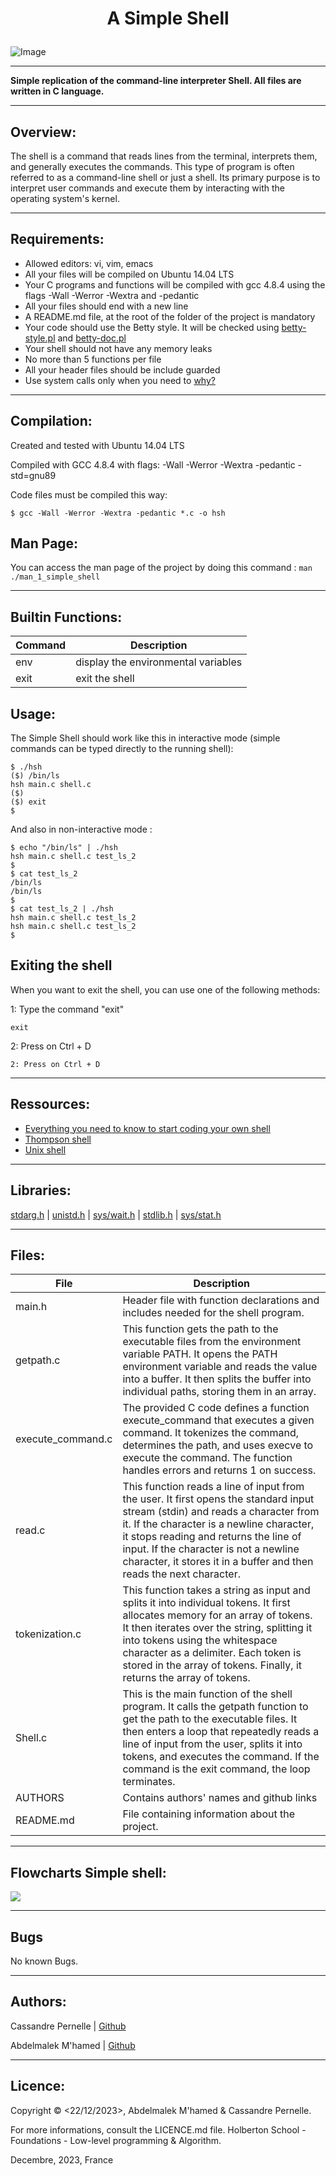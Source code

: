# <p align="center">A Simple Shell </p>
  


![Image](https://cdn.discordapp.com/attachments/1186717231644676196/1187405115787837450/1P1FKnYJTJxW87fe71611dg.png?ex=6596c430&is=65844f30&hm=b791d691a79e19aec01928817e6075b0dae8d7bbecf20f847133832c26b45c95&)
        
----------

**Simple replication of the command-line interpreter Shell. All files are written in C language.**
    
----------


## Overview:

The shell is a command that reads lines from the terminal, interprets them, and generally executes the commands. 
This type of program is often referred to as a command-line shell or just a shell. Its primary purpose is to interpret user commands and execute them by interacting with the operating system's kernel.


----------

## Requirements:

- Allowed editors: vi, vim, emacs
- All your files will be compiled on Ubuntu 14.04 LTS
- Your C programs and functions will be compiled with gcc 4.8.4 using the flags -Wall -Werror -Wextra and -pedantic
- All your files should end with a new line
- A README.md file, at the root of the folder of the project is mandatory
- Your code should use the Betty style. It will be checked using [betty-style.pl](https://github.com/hs-hq/Betty/blob/main/betty-style.pl) and [betty-doc.pl](https://github.com/hs-hq/Betty/blob/main/betty-doc.pl)
- Your shell should not have any memory leaks
- No more than 5 functions per file
- All your header files should be include guarded
- Use system calls only when you need to [why?](https://www.quora.com/Why-are-system-calls-expensive-in-operating-systems)

----------


## Compilation:
Created and tested with Ubuntu 14.04 LTS

Compiled with GCC 4.8.4 with flags: -Wall -Werror -Wextra -pedantic -std=gnu89

Code files must be compiled this way:

`$ gcc -Wall -Werror -Wextra -pedantic *.c -o hsh`

## Man Page:
You can access the man page of the project by doing this command :
`man ./man_1_simple_shell`

----------
## Builtin Functions:


| Command |  Description | 
| -------- | -------- |
| env  | display the environmental variables |
|  exit    | exit the shell |
        

## Usage:

The Simple Shell should work like this in interactive mode (simple commands can be typed directly to the running shell):

```
$ ./hsh
($) /bin/ls
hsh main.c shell.c
($)
($) exit
$
```

And also in non-interactive mode :

```
$ echo "/bin/ls" | ./hsh
hsh main.c shell.c test_ls_2
$
$ cat test_ls_2
/bin/ls
/bin/ls
$
$ cat test_ls_2 | ./hsh
hsh main.c shell.c test_ls_2
hsh main.c shell.c test_ls_2
$
```

## Exiting the shell 
When you want to exit the shell, you can use one of the following methods:

1: Type the command "exit"

`exit`

2: Press on Ctrl + D

`2: Press on Ctrl + D`

----------

## Ressources:

- [Everything you need to know to start coding your own shell ](https://intranet.hbtn.io/concepts)
- [Thompson shell](https://en.wikipedia.org/wiki/Thompson_shell)
- [Unix shell](https://en.wikipedia.org/wiki/Unix_shell)
----------

## Libraries:

[stdarg.h](https://en.wikipedia.org/wiki/Stdarg.h) | [unistd.h](https://en.wikipedia.org/wiki/Unistd.h) | [sys/wait.h](https://pubs.opengroup.org/onlinepubs/009695399/basedefs/sys/wait.h.html) | [stdlib.h](https://es.wikipedia.org/wiki/Stdlib.h) | [sys/stat.h](https://pubs.opengroup.org/onlinepubs/007908799/xsh/sysstat.h.html)

----------

## Files:

| File | Description 
| -------- | -------- |
| main.h   |Header file with function declarations and includes needed for the shell program.    |
| getpath.c | This function gets the path to the executable files from the environment variable PATH. It opens the PATH environment variable and reads the value into a buffer. It then splits the buffer into individual paths, storing them in an array. |
| execute_command.c  | The provided C code defines a function execute_command that executes a given command. It tokenizes the command, determines the path, and uses execve to execute the command. The function handles errors and returns 1 on success. | 
| read.c | This function reads a line of input from the user. It first opens the standard input stream (stdin) and reads a character from it. If the character is a newline character, it stops reading and returns the line of input. If the character is not a newline character, it stores it in a buffer and then reads the next character. | 
| tokenization.c | This function takes a string as input and splits it into individual tokens. It first allocates memory for an array of tokens. It then iterates over the string, splitting it into tokens using the whitespace character as a delimiter. Each token is stored in the array of tokens. Finally, it returns the array of tokens.|
| Shell.c    | This is the main function of the shell program. It calls the getpath function to get the path to the executable files. It then enters a loop that repeatedly reads a line of input from the user, splits it into tokens, and executes the command. If the command is the exit command, the loop terminates.|
| AUTHORS | Contains authors' names and github links |
| README.md | File containing information about the project.|

----------

## Flowcharts Simple shell:

![](https://i.imgur.com/Ldo2STr.jpg)

        
----------
## Bugs

No known Bugs.

----------

## Authors:

Cassandre Pernelle | [Github](https://github.com/wefixte)

Abdelmalek M'hamed | [Github](https://github.com/MLK59) 

----------
## Licence:

Copyright © <22/12/2023>, Abdelmalek M'hamed & Cassandre Pernelle.

For more informations, consult the LICENCE.md file.
Holberton School - Foundations - Low-level programming & Algorithm.

Decembre, 2023, France
